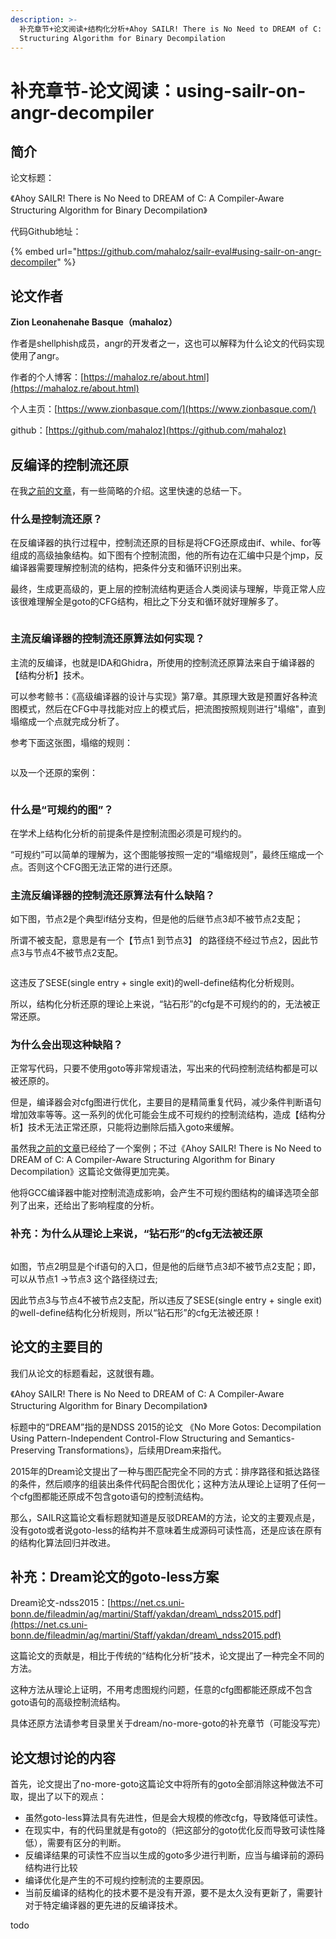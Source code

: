 ```yaml
---
description: >-
  补充章节+论文阅读+结构化分析+Ahoy SAILR! There is No Need to DREAM of C: A Compiler-Aware
  Structuring Algorithm for Binary Decompilation
---
```


# 补充章节-论文阅读：using-sailr-on-angr-decompiler

## 简介

论文标题：

《Ahoy SAILR! There is No Need to DREAM of C: A Compiler-Aware Structuring Algorithm for Binary Decompilation》



代码Github地址：

{% embed url="https://github.com/mahaloz/sailr-eval#using-sailr-on-angr-decompiler" %}

## 论文作者

**Zion Leonahenahe Basque（mahaloz）**

作者是shellphish成员，angr的开发者之一，这也可以解释为什么论文的代码实现使用了angr。

作者的个人博客：[https://mahaloz.re/about.html](https://mahaloz.re/about.html)

个人主页：[https://www.zionbasque.com/](https://www.zionbasque.com/)

github：[https://github.com/mahaloz](https://github.com/mahaloz)



## 反编译的控制流还原

在我[之前的文章](https://bbs.kanxue.com/thread-278789.htm)，有一些简略的介绍。这里快速的总结一下。



### 什么是控制流还原？

在反编译器的执行过程中，控制流还原的目标是将CFG还原成由if、while、for等组成的高级抽象结构。如下图有个控制流图，他的所有边在汇编中只是个jmp，反编译器需要理解控制流的结构，把条件分支和循环识别出来。

最终，生成更高级的，更上层的控制流结构更适合人类阅读与理解，毕竟正常人应该很难理解全是goto的CFG结构，相比之下分支和循环就好理解多了。

<figure><img src="../.gitbook/assets/image (25).png" alt=""><figcaption></figcaption></figure>

### 主流反编译器的控制流还原算法如何实现？

主流的反编译，也就是IDA和Ghidra，所使用的控制流还原算法来自于编译器的【结构分析】技术。

可以参考鲸书：《高级编译器的设计与实现》第7章。其原理大致是预置好各种流图模式，然后在CFG中寻找能对应上的模式后，把流图按照规则进行"塌缩"，直到塌缩成一个点就完成分析了。

参考下面这张图，塌缩的规则：

<figure><img src="../.gitbook/assets/image (26).png" alt=""><figcaption></figcaption></figure>

以及一个还原的案例：

<figure><img src="../.gitbook/assets/image (27).png" alt=""><figcaption></figcaption></figure>

### 什么是“可规约的图”？

在学术上结构化分析的前提条件是控制流图必须是可规约的。

“可规约”可以简单的理解为，这个图能够按照一定的“塌缩规则”，最终压缩成一个点。否则这个CFG图无法正常的进行还原。

### 主流反编译器的控制流还原算法有什么缺陷？

如下图，节点2是个典型if结分支构，但是他的后继节点3却不被节点2支配；

所谓不被支配，意思是有一个【节点1 到节点3】 的路径绕不经过节点2，因此节点3与节点4不被节点2支配。

<figure><img src="../.gitbook/assets/image (28).png" alt=""><figcaption></figcaption></figure>

这违反了SESE(single entry + single exit)的well-define结构化分析规则。

所以，结构化分析还原的理论上来说，“钻石形”的cfg是不可规约的的，无法被正常还原。

### 为什么会出现这种缺陷？

正常写代码，只要不使用goto等非常规语法，写出来的代码控制流结构都是可以被还原的。

但是，编译器会对cfg图进行优化，主要目的是精简重复代码，减少条件判断语句增加效率等等。这一系列的优化可能会生成不可规约的控制流结构，造成【结构分析】技术无法正常还原，只能将边删除后插入goto来缓解。

虽然我[之前的文章](https://bbs.kanxue.com/thread-278789.htm)已经给了一个案例；不过《Ahoy SAILR! There is No Need to DREAM of C: A Compiler-Aware Structuring Algorithm for Binary Decompilation》这篇论文做得更加完美。

他将GCC编译器中能对控制流造成影响，会产生不可规约图结构的编译选项全部列了出来，还给出了影响程度的分析。

### 补充：为什么从理论上来说，“钻石形”的cfg无法被还原

<figure><img src="../.gitbook/assets/image (29).png" alt=""><figcaption></figcaption></figure>

如图，节点2明显是个if语句的入口，但是他的后继节点3却不被节点2支配；即，可以从节点1 ->节点3  这个路径绕过去;

因此节点3与节点4不被节点2支配，所以违反了SESE(single entry + single exit)的well-define结构化分析规则，所以“钻石形”的cfg无法被还原！



## 论文的主要目的

我们从论文的标题看起，这就很有趣。

《Ahoy SAILR! There is No Need to DREAM of C: A Compiler-Aware Structuring Algorithm for Binary Decompilation》

标题中的“DREAM”指的是NDSS 2015的论文 《No More Gotos: Decompilation Using Pattern-Independent Control-Flow Structuring and Semantics-Preserving Transformations》，后续用Dream来指代。

2015年的Dream论文提出了一种与图匹配完全不同的方式：排序路径和抵达路径的条件，然后顺序的组装出条件代码配合图优化；这种方法从理论上证明了任何一个cfg图都能还原成不包含goto语句的控制流结构。

那么，SAILR这篇论文看标题就知道是反驳DREAM的方法，论文的主要观点是，没有goto或者说goto-less的结构并不意味着生成源码可读性高，还是应该在原有的结构化算法回归并改进。



## 补充：Dream论文的goto-less方案

Dream论文-ndss2015：[https://net.cs.uni-bonn.de/fileadmin/ag/martini/Staff/yakdan/dream\_ndss2015.pdf](https://net.cs.uni-bonn.de/fileadmin/ag/martini/Staff/yakdan/dream\_ndss2015.pdf)

这篇论文的贡献是，相比于传统的“结构化分析”技术，论文提出了一种完全不同的方法。

这种方法从理论上证明，不用考虑图规约问题，任意的cfg图都能还原成不包含goto语句的高级控制流结构。

具体还原方法请参考目录里关于dream/no-more-goto的补充章节（可能没写完）



## 论文想讨论的内容

首先，论文提出了no-more-goto这篇论文中将所有的goto全部消除这种做法不可取，提出了以下的观点：

* 虽然goto-less算法具有先进性，但是会大规模的修改cfg，导致降低可读性。
* 在现实中，有的代码里就是有goto的（把这部分的goto优化反而导致可读性降低），需要有区分的判断。
* 反编译结果的可读性不应当以生成的goto多少进行判断，应当与编译前的源码结构进行比较
* 编译优化是产生的不可规约控制流的主要原因。
* 当前反编译的结构化的技术要不是没有开源，要不是太久没有更新了，需要针对于特定编译器的更先进的反编译技术。



todo
